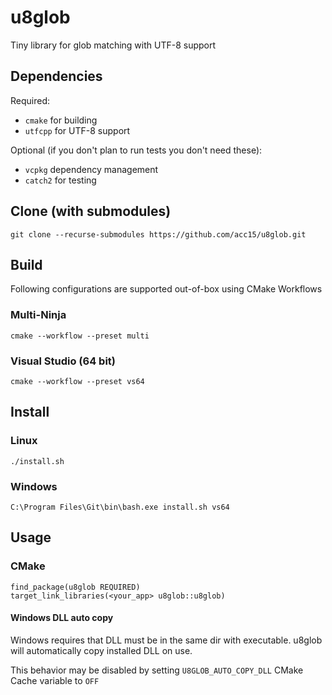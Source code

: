 # u8glob

Tiny library for glob matching with UTF-8 support

## Dependencies

Required:

* `cmake` for building
* `utfcpp` for UTF-8 support

Optional (if you don't plan to run tests you don't need these):

* `vcpkg` dependency management
* `catch2` for testing

## Clone (with submodules)

    git clone --recurse-submodules https://github.com/acc15/u8glob.git

## Build

Following configurations are supported out-of-box using CMake Workflows

### Multi-Ninja

    cmake --workflow --preset multi

### Visual Studio (64 bit)

    cmake --workflow --preset vs64

## Install

### Linux

    ./install.sh

### Windows

    C:\Program Files\Git\bin\bash.exe install.sh vs64

## Usage

### CMake

    find_package(u8glob REQUIRED)
    target_link_libraries(<your_app> u8glob::u8glob)

#### Windows DLL auto copy

Windows requires that DLL must be in the same dir with executable.
u8glob will automatically copy installed DLL on use.

This behavior may be disabled by setting `U8GLOB_AUTO_COPY_DLL` CMake Cache variable to `OFF`

